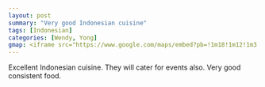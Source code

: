 ```yaml
---
layout: post
summary: "Very good Indonesian cuisine"
tags: [Indonesian]
categories: [Wendy, Yong]
gmap: <iframe src="https://www.google.com/maps/embed?pb=!1m18!1m12!1m3!1d3909.2042610852277!2d104.91478441234096!3d11.537200244649899!2m3!1f0!2f0!3f0!3m2!1i1024!2i768!4f13.1!3m3!1m2!1s0x310950de6e7e7327%3A0x1ef23ac40543df3b!2sSumatra!5e0!3m2!1sen!2skh!4v1720522819809!5m2!1sen!2skh" width="600" height="450" style="border:0;" allowfullscreen="" loading="lazy" referrerpolicy="no-referrer-when-downgrade"></iframe>
---
```


Excellent Indonesian cuisine. They will cater for events also. Very good consistent food.

